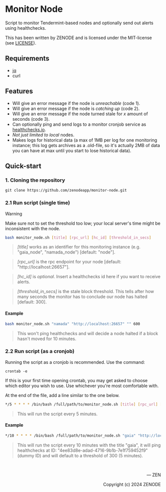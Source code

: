 # Monitor Node
Script to monitor Tendermint-based nodes and optionally send out alerts using healthchecks.

This has been written by ZENODE and is licensed under the MIT-license (see [LICENSE](./LICENSE)).

## Requirements
- [jq](https://jqlang.github.io/jq/download)
- curl

## Features

- Will give an error message if the node is _unreachable_ (code 1).
- Will give an error message if the node is _catching up_ (code 2).
- Will give an error message if the node turned stale for _x_ amount of seconds (code 3).
- Can optionally ping and send logs to a monitor cronjob service as [healthchecks.io](https://healthchecks.io).
- _Not just limited to local_ nodes.
- Makes logs for historical data (a max of 1MB per log for one monitoring instance; this log gets archives as a .old-file, so it's actually 2MB of data you can have at max until you start to lose historical data).

## Quick-start

### 1. Cloning the repository

```
git clone https://github.com/zenodeapp/monitor-node.git
```

### 2.1 Run script (single time)
> [!WARNING]
> Make sure not to set the threshold too low; your local server's time might be inconsistent with the node.

```sh
bash monitor_node.sh [title] [rpc_url] [hc_id] [threshold_in_secs]
```

> _[title]_ works as an identifier for this monitoring instance (e.g. "gaia_node", "namada_node") [default: "node"].

> _[rpc_url]_ is the rpc endpoint for your node [default: "http://localhost:26657"].

> _[hc_id]_ is _optional_. Insert a healthchecks id here if you want to receive alerts.

> _[threshold_in_secs]_ is the stale block threshold. This tells after how many seconds the monitor has to conclude our node has halted [default: 300].

#### Example
```sh
bash monitor_node.sh "namada" "http://localhost:26657" "" 600
```
> This won't ping healthchecks and will decide a node halted if a block hasn't moved for 10 minutes.

### 2.2 Run script (as a cronjob)

Running the script as a cronjob is recommended. Use the command:

```
crontab -e
```

If this is your first time opening crontab, you may get asked to choose which editor you wish to use. Use whichever you're most comfortable with.

At the end of the file, add a line similar to the one below.

```sh
*/5 * * * * /bin/bash /full/path/to/monitor_node.sh [title] [rpc_url] [hc_id] [interval_in_secs]
```

> This will run the script every 5 minutes.

#### Example
```sh
*/10 * * * * /bin/bash /full/path/to/monitor_node.sh "gaia" "http://localhost:26657" "4ee83d8e-adad-4716-9b1b-7e1f759552f9"
```
> This will run the script every 10 minutes with the title "gaia", it will ping healthchecks at ID: "4ee83d8e-adad-4716-9b1b-7e1f759452f9" (dummy ID) and will default to a threshold of 300 (5 minutes).

</br>

<p align="right">— ZEN</p>
<p align="right">Copyright (c) 2024 ZENODE</p>
